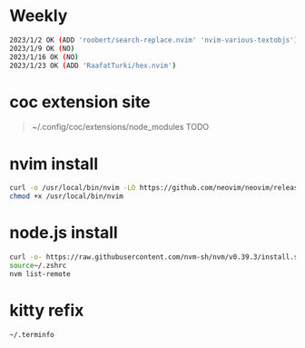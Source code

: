 # Weekly

```sh
2023/1/2 OK (ADD 'roobert/search-replace.nvim' 'nvim-various-textobjs')
2023/1/9 OK (NO)
2023/1/16 OK (NO)
2023/1/23 OK (ADD 'RaafatTurki/hex.nvim')
```

# coc extension site

> ~/.config/coc/extensions/node_modules
> TODO

# nvim install

```sh
curl -o /usr/local/bin/nvim -LO https://github.com/neovim/neovim/releases/download/stable/nvim.appimage
chmod +x /usr/local/bin/nvim
```

# node.js install

```sh
curl -o- https://raw.githubusercontent.com/nvm-sh/nvm/v0.39.3/install.sh | bash
source~/.zshrc
nvm list-remote
```

# kitty refix

```sh
~/.terminfo
```
